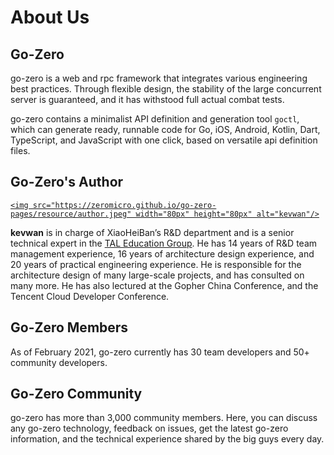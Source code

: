 # About Us

## Go-Zero

go-zero is a web and rpc framework that integrates various engineering best practices. Through flexible design, the stability of the large concurrent server is guaranteed, and it has withstood full actual combat tests.

go-zero contains a minimalist API definition and generation tool `goctl`, which can generate ready, runnable code for Go, iOS, Android, Kotlin, Dart, TypeScript, and JavaScript with one click, based on versatile api definition files.

## Go-Zero's Author

[`<img src="https://zeromicro.github.io/go-zero-pages/resource/author.jpeg" width="80px" height="80px" alt="kevwan"/>`](https://github.com/kevwan)

**kevwan** is in charge of XiaoHeiBan’s R&D department and is a senior technical expert in the [TAL Education Group](https://en.wikipedia.org/wiki/TAL_Education_Group). He has 14 years of R&D team management experience, 16 years of architecture design experience, and 20 years of practical engineering experience. He is responsible for the architecture design of many large-scale projects, and has consulted on many more. He has also lectured at the Gopher China Conference, and the Tencent Cloud Developer Conference.

## Go-Zero Members

As of February 2021, go-zero currently has 30 team developers and 50+ community developers.

## Go-Zero Community

go-zero has more than 3,000 community members. Here, you can discuss any go-zero technology, feedback on issues, get the latest go-zero information, and the technical experience shared by the big guys every day.
